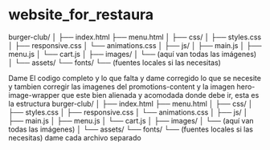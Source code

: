 # website_for_restaura 

burger-club/
│
├── index.html
├── menu.html
│
├── css/
│   ├── styles.css
│   ├── responsive.css
│   └── animations.css
│
├── js/
│   ├── main.js
│   ├── menu.js
│   └── cart.js
│
├── images/
│   └── (aquí van todas las imágenes)
│
└── assets/
    └── fonts/
        └── (fuentes locales si las necesitas)




Dame El codigo completo y lo que falta y dame corregido lo que se necesite y tambien corregir las imagenes del promotions-content y la imagen hero-image-wrapper que este bien alienada y acomodada donde debe ir, esta es la estructura burger-club/ │ ├── index.html ├── menu.html │ ├── css/ │ ├── styles.css │ ├── responsive.css │ └── animations.css │ ├── js/ │ ├── main.js │ ├── menu.js │ └── cart.js │ ├── images/ │ └── (aquí van todas las imágenes) │ └── assets/ └── fonts/ └── (fuentes locales si las necesitas) dame cada archivo separado